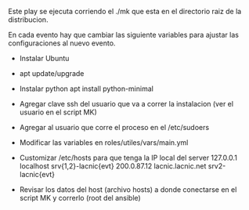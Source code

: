 Este play se ejecuta corriendo el ./mk que esta en el
directorio raiz de la distribucion.

En cada evento hay que cambiar las siguiente variables
para ajustar las configuraciones al nuevo evento.

 - Instalar Ubuntu
 
 - apt update/upgrade
 
 - Instalar python
     apt install python-minimal
 
 - Agregar clave ssh del usuario que va a correr
   la instalacion (ver el usuario en el script MK)
 
 - Agregar al usuario que corre el proceso en el
   /etc/sudoers  

 - Modificar las variables en roles/utiles/vars/main.yml

 - Customizar /etc/hosts para que tenga la IP local del server
    127.0.0.1	localhost srv{1,2}-lacnic{evt}
    200.0.87.12 lacnic.lacnic.net srv2-lacnic{evt}
 
 - Revisar los datos del host (archivo hosts) a donde conectarse 
   en el script MK y correrlo (root del ansible)

